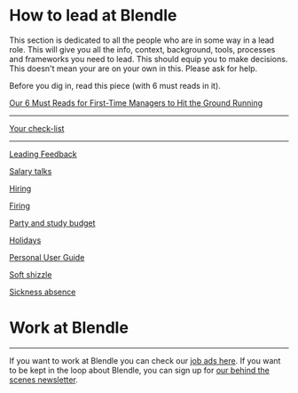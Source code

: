 # How to lead at Blendle

This section is dedicated to all the people who are in some way in a lead role. This will give you  all the info, context, background, tools, processes and frameworks you need to lead. This should equip you to make decisions. This doesn't mean your are on your own in this. Please ask for help.

Before you dig in, read this piece (with 6 must reads in it).

[Our 6 Must Reads for First-Time Managers to Hit the Ground Running](http://firstround.com/review/our-6-must-reads-for-first-time-managers-to-hit-the-ground-running/)

---

[Your check-list](Your%20check-list%20bc4929d827fe42d8a4aa477f2ceb5af2.md)

---

[Leading Feedback ](Leading%20Feedback%20a2e547dabe7a4e30841269c60f07f843.md)

[Salary talks](Salary%20talks%20f3a345ab65b448e88500a3f8f994c758.md)

[Hiring ](Hiring%2004b8c88a011f4540b7b77d335a734ded.md)

[Firing](Firing%206100e9c5214b45d8b701d14a79a479b4.md)

[Party and study budget](Party%20and%20study%20budget%207cfdfe53f1784cc4ab174c49975a8e61.md)

[Holidays](Holidays%2017ca9a7ed633494883c7d2390986af76.md)

[Personal User Guide](Personal%20User%20Guide%2099c4a7817d654b4981a8317de2a2d038.md)

[Soft shizzle](Soft%20shizzle%20893a8dd533d74f4a92cad077d1797a4e.md)

[Sickness absence](Sickness%20absence%202066730be9fd4d1bb2dc217853bb8c44.md)

# Work at Blendle

---

If you want to work at Blendle you can check our [job ads here](https://blendle.homerun.co/). If you want to be kept in the loop about Blendle, you can sign up for [our behind the scenes newsletter](https://blendle.homerun.co/yes-keep-me-posted/tr/apply?token=8092d4128c306003d97dd3821bad06f2).